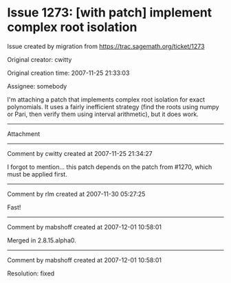 # Issue 1273: [with patch] implement complex root isolation

Issue created by migration from https://trac.sagemath.org/ticket/1273

Original creator: cwitty

Original creation time: 2007-11-25 21:33:03

Assignee: somebody

I'm attaching a patch that implements complex root isolation for exact polynomials.  It uses a fairly inefficient strategy (find the roots using numpy or Pari, then verify them using interval arithmetic), but it does work.


---

Attachment


---

Comment by cwitty created at 2007-11-25 21:34:27

I forgot to mention... this patch depends on the patch from #1270, which must be applied first.


---

Comment by rlm created at 2007-11-30 05:27:25

Fast!


---

Comment by mabshoff created at 2007-12-01 10:58:01

Merged in 2.8.15.alpha0.


---

Comment by mabshoff created at 2007-12-01 10:58:01

Resolution: fixed
